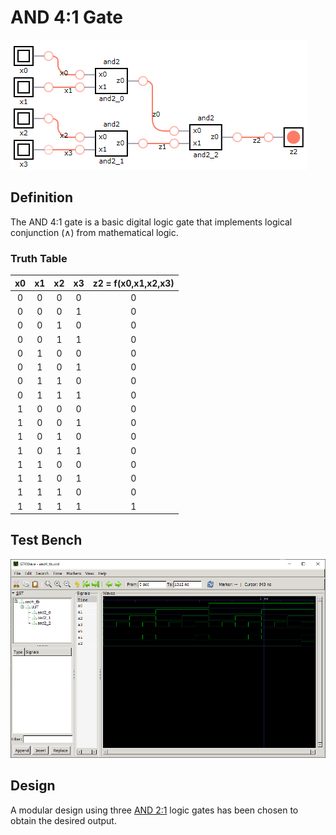 # AND 4:1 Gate

![and4 synthesis](./synthesis.png "AND 4:1 Synthesis")

## Definition
The AND 4:1 gate is a basic digital logic gate that implements logical conjunction (∧) from mathematical logic.

### Truth Table
|x0 | x1 | x2 | x3 |z2 = f(x0,x1,x2,x3)|
|:---:|:---:|:---:|:---:|:---:|
| 0| 0| 0| 0| 0|
| 0| 0| 0| 1| 0|
| 0| 0| 1| 0| 0|
| 0| 0| 1| 1| 0|
| 0| 1| 0| 0| 0|
| 0| 1| 0| 1| 0|
| 0| 1| 1| 0| 0|
| 0| 1| 1| 1| 0|
| 1| 0| 0| 0| 0|
| 1| 0| 0| 1| 0|
| 1| 0| 1| 0| 0|
| 1| 0| 1| 1| 0|
| 1| 1| 0| 0| 0|
| 1| 1| 0| 1| 0|
| 1| 1| 1| 0| 0|
| 1| 1| 1| 1| 1|

## Test Bench
![and4 tb](./and4_tb.png "AND 4:1 Test Bench")

## Design
A modular design using three [AND 2:1](../and2/README.md) logic gates has been chosen to obtain the desired output.